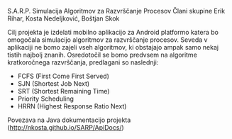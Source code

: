 S.A.R.P. Simulacija Algoritmov za Razvrščanje Procesov
Člani skupine Erik Rihar, Kosta Nedeljković, Boštjan Skok

Cilj projekta je izdelati mobilno aplikacijo za Android platformo katera bo omogočala simulacijo
algoritmov za razvrščanje procesov. Seveda v aplikaciji ne bomo zajeli vseh algoritmov, ki obstajajo
ampak samo nekaj tistih najbolj znanih. Osredotočil se bomo predvsem na algoritme kratkoročnega
razvrščanja, predlagani so naslednji:
-  FCFS (First Come First Served)
-  SJN (Shortest Job Next)
-  SRT (Shortest Remaining Time)
-  Priority Scheduling
-  HRRN (Highest Response Ratio Next)

Povezava na Java dokumentacijo  projekta
(http://nkosta.github.io/SARP/ApiDocs/)

